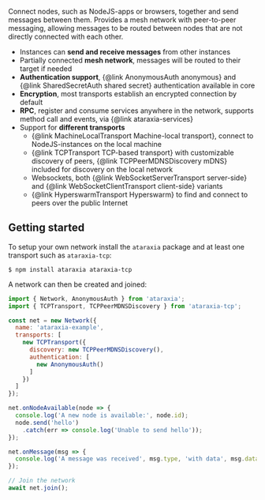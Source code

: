 Connect nodes, such as NodeJS-apps or browsers, together and send messages 
between them. Provides a mesh network with peer-to-peer messaging, allowing
messages to be routed between nodes that are not directly connected with each
other.

* Instances can **send and receive messages** from other instances
* Partially connected **mesh network**, messages will be routed to their target if needed
* **Authentication support**, {@link AnonymousAuth anonymous} and {@link SharedSecretAuth shared secret} authentication available in core
* **Encryption**, most transports establish an encrypted connection by default
* **RPC**,  register and consume services anywhere in the network, supports method call and events, via {@link ataraxia-services}
* Support for **different transports**
  * {@link MachineLocalTransport Machine-local transport}, connect to NodeJS-instances on the local machine 
  * {@link TCPTransport TCP-based transport} with customizable discovery of peers, {@link TCPPeerMDNSDiscovery mDNS} included for discovery on the local network
  * Websockets, both {@link WebSocketServerTransport server-side} and 
    {@link WebSocketClientTransport client-side} variants
  * {@link HyperswarmTransport Hyperswarm} to find and connect to peers over the public Internet

## Getting started

To setup your own network install the `ataraxia` package and at least one
transport such as `ataraxia-tcp`:

```
$ npm install ataraxia ataraxia-tcp
```

A network can then be created and joined:

```javascript
import { Network, AnonymousAuth } from 'ataraxia';
import { TCPTransport, TCPPeerMDNSDiscovery } from 'ataraxia-tcp';

const net = new Network({
  name: 'ataraxia-example',
  transports: [
    new TCPTransport({
      discovery: new TCPPeerMDNSDiscovery(),
      authentication: [
        new AnonymousAuth()
      ]
    })
  ]
});

net.onNodeAvailable(node => {
  console.log('A new node is available:', node.id);
  node.send('hello')
    .catch(err => console.log('Unable to send hello'));
});

net.onMessage(msg => {
  console.log('A message was received', msg.type, 'with data', msg.data, 'from', msg.source.id);
});

// Join the network
await net.join();
```

